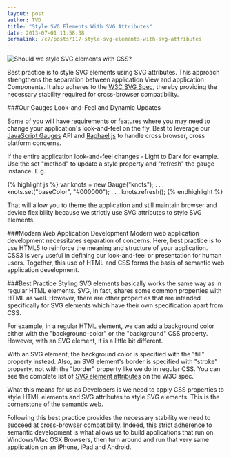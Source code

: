 ```yaml
---
layout: post
author: TVD
title: "Style SVG Elements With SVG Attributes"
date: 2013-07-01 11:58:38
permalink: /c7/posts/117-style-svg-elements-with-svg-attributes
---
```


<img src="https://techoctave.com/c7/static/designer-langauges-steampunk.jpg" alt="Should we style SVG elements with CSS?"/>

Best practice is to style SVG elements using SVG attributes. This approach strengthens the separation between application View and application Components. It also adheres to the [W3C SVG Spec][1], thereby providing the necessary stability required for cross-browser compatibility.

###Our Gauges Look-and-Feel and Dynamic Updates

Some of you will have requirements or features where you may need to change your application's look-and-feel on the fly. Best to leverage our [JavaScript Gauges][3] API and [Raphael.js][4] to handle cross browser, cross platform concerns.

If the entire application look-and-feel changes - Light to Dark for example. Use the set "method" to update a style property and "refresh" the gauge instance. E.g.

{% highlight js %}
var knots = new Gauge("knots");
. . .    
knots.set("baseColor", "#000000");
. . .
knots.refresh();
{% endhighlight %}

That will allow you to theme the application and still maintain browser and device flexibility because we strictly use SVG attributes to style SVG elements.

###Modern Web Application Development
Modern web application development necessitates separation of concerns. Here, best practice is to use HTML5 to reinforce the meaning and structure of your application. CSS3 is very useful in defining our look-and-feel or presentation for human users. Together, this use of HTML and CSS forms the basis of semantic web application development.

###Best Practice
Styling SVG elements basically works the same way as in regular HTML elements. SVG, in fact, shares some common properties with HTML as well. However, there are other properties that are intended specifically for SVG elements which have their own specification apart from CSS.

For example, in a regular HTML element, we can add a background color either with the "background-color" or the "background" CSS property. However, with an SVG element, it is a little bit different.

With an SVG element, the background color is specified with the "fill" property instead. Also, an SVG element's border is specified with "stroke" property, not with the "border" property like we do in regular CSS. You can see the complete list of [SVG element attributes][2] on the W3C spec.

What this means for us as Developers is we need to apply CSS properties to style HTML elements and SVG attributes to style SVG elements. This is the cornerstone of the semantic web.

Following this best practice provides the necessary stability we need to succeed at cross-browser compatibility. Indeed, this strict adherence to semantic development is what allows us to build applications that run on Windows/Mac OSX Browsers, then turn around and run that very same application on an iPhone, iPad and Android.




  [1]: http://www.w3.org/TR/SVG/
  [2]: http://www.w3.org/TR/SVG/propidx.html
  [3]: http://techoctave.com/gauges/
  [4]: http://raphaeljs.com/
